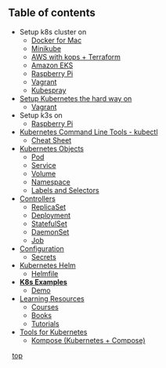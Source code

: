 Table of contents
--
- Setup k8s cluster on
  - [Docker for Mac](https://github.com/sayems/kubernetes.resources/wiki/Kubernetes-Cluster-with-Docker-for-Mac)
  - [Minikube](https://github.com/sayems/kubernetes.resources/wiki/Minikube#table-of-contents)
  - [AWS with kops + Terraform](https://github.com/sayems/kubernetes.resources/wiki/Kubernetes-cluster-on-AWS-with-kops-and-Terraform)
  - [Amazon EKS](https://github.com/sayems/kubernetes.resources/wiki/Kubernetes-cluster-on-AWS-EKS)
  - [Raspberry Pi](https://github.com/sayems/kubernetes.resources/wiki/Kubernetes-cluster-on-a-Raspberry-Pi)
  - [Vagrant](https://github.com/sayems/kubernetes.resources/tree/master/k8s-vagrant)
  - [Kubespray](https://github.com/sayems/kubernetes.resources/wiki/Kubernetes-with-Kubespray)
- [Setup Kubernetes the hard way on](https://github.com/sayems/kubernetes.resources/wiki/Kubernetes-The-Hard-Way)
  - [Vagrant](https://github.com/sayems/kubernetes.resources/wiki/Kubernetes-The-Hard-Way)
- Setup k3s on
  - [Raspberry Pi](https://github.com/sayems/kubernetes.resources/wiki/K3s-on-Raspberry-Pi)
- [Kubernetes Command Line Tools - kubectl](https://kubernetes.io/docs/reference/kubectl/overview/)
  - [Cheat Sheet](https://github.com/sayems/kubernetes.resources/wiki/Cheat-Sheet)
- [Kubernetes Objects](https://github.com/sayems/kubernetes.resources/wiki/Kubernetes-Objects#table-of-contents)
  - [Pod](https://github.com/sayems/kubernetes.resources/wiki/Kubernetes-Objects#pods)
  - [Service](https://github.com/sayems/kubernetes.resources/wiki/Kubernetes-Objects#services)
  - [Volume](https://github.com/sayems/kubernetes.resources/wiki/Kubernetes-Objects#volumes)
  - [Namespace](https://github.com/sayems/kubernetes.resources/wiki/Kubernetes-Objects#namespaces)
  - [Labels and Selectors](https://github.com/sayems/kubernetes.resources/wiki/Kubernetes-Objects#labels-and-selectors)
- [Controllers](https://github.com/sayems/kubernetes.resources/wiki/Kubernetes-Controllers#table-of-contents)
  - [ReplicaSet](https://github.com/sayems/kubernetes.resources/wiki/Kubernetes-Controllers#replicaset)
  - [Deployment](https://github.com/sayems/kubernetes.resources/wiki/Kubernetes-Controllers#deployments)
  - [StatefulSet](https://github.com/sayems/kubernetes.resources/wiki/Kubernetes-Controllers#statefulsets)
  - [DaemonSet](https://github.com/sayems/kubernetes.resources/wiki/Kubernetes-Controllers#daemonset)
  - [Job](https://github.com/sayems/kubernetes.resources/wiki/Kubernetes-Controllers#job)
- [Configuration](https://github.com/sayems/kubernetes.resources/wiki/Kubernetes-Configuration#table-of-contents)
  - [Secrets](https://github.com/sayems/kubernetes.resources/wiki/Kubernetes-Configuration#table-of-contents)
- [Kubernetes Helm](https://github.com/sayems/kubernetes.resources/wiki/Kubernetes-Helm)
  - [Helmfile](https://github.com/sayems/kubernetes.resources/wiki/Kubernetes-Helm#helmfile)
- [**K8s Examples**](https://github.com/sayems/kubernetes.resources/tree/master/k8s-examples)
  - [Demo](https://github.com/sayems/kubernetes.resources/tree/master/k8s-examples/demo)
- [Learning Resources](https://github.com/sayems/kubernetes.resources/wiki/Tutorial-and-resources-for-learning-Kubernetes) 
  - [Courses](https://github.com/sayems/kubernetes.resources/wiki/Tutorial-and-resources-for-learning-Kubernetes#courses)
  - [Books](https://github.com/sayems/kubernetes.resources/wiki/Tutorial-and-resources-for-learning-Kubernetes#books)
  - [Tutorials](https://github.com/sayems/kubernetes.resources/wiki/Tutorial-and-resources-for-learning-Kubernetes#tutorials)
- [Tools for Kubernetes](https://github.com/sayems/kubernetes.resources/wiki/Tutorial-and-resources-for-learning-Kubernetes#tools-for-kubernetes)
  - [Kompose (Kubernetes + Compose)](https://github.com/sayems/kubernetes.resources/wiki/Tutorial-and-resources-for-learning-Kubernetes#tools-for-kubernetes)

&nbsp;
[top](#table-of-contents)
&nbsp;
